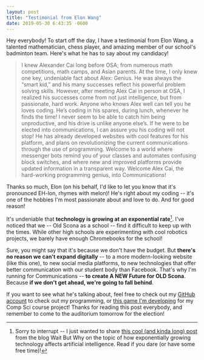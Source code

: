 ```yaml
---
layout: post
title: "Testimonial from Elon Wang"
date: 2019-05-30 6:43:35 -0600
---
```


Hey everybody! To start off the day, I have a testimonial from Elon Wang, a talented mathematician, chess player, and amazing member of our school's badminton team. Here's what he has to say about my candidacy!

> I knew Alexander Cai long before OSA; from numerous math competitions, math camps, and Asian parents. At the time, I only knew one key, undeniable fact about Alex: Genius. He was always the “smart kid,” and his many successes reflect his powerful problem solving skills.
> However, after meeting Alex Cai in person at OSA, I realized his successes come from not just intelligence, but from passionate, hard work. Anyone who knows Alex well can tell you he loves coding. He’s coding in his spares, during lunch, whenever he finds the time! I never seem to be able to catch him being unproductive, and his drive is unlike anyone else’s. If he were to be elected into communications, I can assure you his coding will not stop! He has already developed websites with cool features for his platform, and plans on revolutionizing the current communications through the use of programming.
> Welcome to a world where messenger bots remind you of your classes and automates confusing block switches, and where new and improved platforms provide updated information in a transparent way. Welcome Alex Cai, the hard-working programming genius, into Communications!

Thanks so much, Elon (on his behalf, I'd like to let you know that it's pronounced EH-lon, rhymes with melon)! He's right about my coding -- it's one of the hobbies I'm most passionate about and love to do. And for good reason!

It's undeniable that **technology is growing at an exponential rate**[^1]. I've noticed that we -- Old Scona as a school -- find it difficult to keep up with the times. While other high schools are experimenting with cool robotics projects, we barely have enough Chromebooks for the school!

Sure, you might say that it's because we don't have the budget. But **there's no reason we can't expand digitally** -- to a more modern-looking website (like this one), to new social media platforms, to new technologies that offer better communication with our student body than Facebook. That's why I'm running for Communications -- **to create A NEW Future for OLD Scona**. Because **if we don't get ahead, we're going to fall behind**.

If you want to see what he's talking about, feel free to check out my [GitHub account](https://github.com/piguyinthesky) to check out my programming, or [this game I'm developing](https://thepiguy-zero-hour.herokuapp.com/) for my Comp Sci course project! Thanks for reading this post everybody, and remember to come to the auditorium tomorrow for the election!

[^1]: Sorry to interrupt -- I just wanted to share [this cool (and kinda long) post](https://waitbutwhy.com/2015/01/artificial-intelligence-revolution-1.html) from the blog Wait But Why on the topic of how exponentially growing technology affects artificial intelligence. Read if you dare (or have some free time)!

